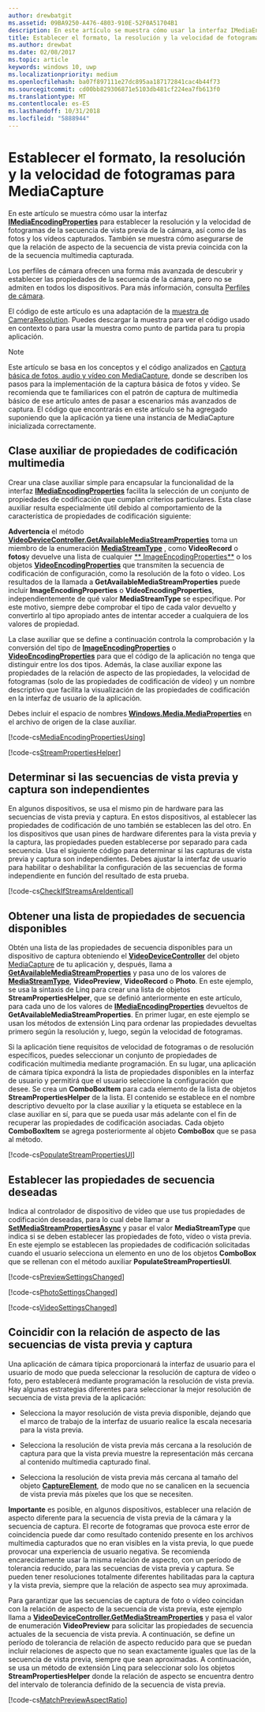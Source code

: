 ```yaml
---
author: drewbatgit
ms.assetid: 09BA9250-A476-4803-910E-52F0A51704B1
description: En este artículo se muestra cómo usar la interfaz IMediaEncodingProperties para establecer la resolución y la velocidad de fotogramas de la secuencia de vista previa de la cámara, así como de las fotos y los vídeos capturados.
title: Establecer el formato, la resolución y la velocidad de fotogramas para MediaCapture
ms.author: drewbat
ms.date: 02/08/2017
ms.topic: article
keywords: windows 10, uwp
ms.localizationpriority: medium
ms.openlocfilehash: ba07f897111e27dc895aa187172841cac4b44f73
ms.sourcegitcommit: cd00bb829306871e5103db481cf224ea7fb613f0
ms.translationtype: MT
ms.contentlocale: es-ES
ms.lasthandoff: 10/31/2018
ms.locfileid: "5888944"
---
```

# <a name="set-format-resolution-and-frame-rate-for-mediacapture"></a>Establecer el formato, la resolución y la velocidad de fotogramas para MediaCapture



En este artículo se muestra cómo usar la interfaz [**IMediaEncodingProperties**](https://msdn.microsoft.com/library/windows/apps/hh701011) para establecer la resolución y la velocidad de fotogramas de la secuencia de vista previa de la cámara, así como de las fotos y los vídeos capturados. También se muestra cómo asegurarse de que la relación de aspecto de la secuencia de vista previa coincida con la de la secuencia multimedia capturada.

Los perfiles de cámara ofrecen una forma más avanzada de descubrir y establecer las propiedades de la secuencia de la cámara, pero no se admiten en todos los dispositivos. Para más información, consulta [Perfiles de cámara](camera-profiles.md).

El código de este artículo es una adaptación de la [muestra de CameraResolution](http://go.microsoft.com/fwlink/p/?LinkId=624252&clcid=0x409). Puedes descargar la muestra para ver el código usado en contexto o para usar la muestra como punto de partida para tu propia aplicación.

> [!NOTE] 
> Este artículo se basa en los conceptos y el código analizados en [Captura básica de fotos, audio y vídeo con MediaCapture](basic-photo-video-and-audio-capture-with-MediaCapture.md), donde se describen los pasos para la implementación de la captura básica de fotos y vídeo. Se recomienda que te familiarices con el patrón de captura de multimedia básico de ese artículo antes de pasar a escenarios más avanzados de captura. El código que encontrarás en este artículo se ha agregado suponiendo que la aplicación ya tiene una instancia de MediaCapture inicializada correctamente.

## <a name="a-media-encoding-properties-helper-class"></a>Clase auxiliar de propiedades de codificación multimedia

Crear una clase auxiliar simple para encapsular la funcionalidad de la interfaz [**IMediaEncodingProperties**](https://msdn.microsoft.com/library/windows/apps/hh701011) facilita la selección de un conjunto de propiedades de codificación que cumplan criterios particulares. Esta clase auxiliar resulta especialmente útil debido al comportamiento de la característica de propiedades de codificación siguiente:

**Advertencia**  el método [**VideoDeviceController.GetAvailableMediaStreamProperties**](https://msdn.microsoft.com/library/windows/apps/br211994) toma un miembro de la enumeración [**MediaStreamType**](https://msdn.microsoft.com/library/windows/apps/br226640) , como **VideoRecord** o **fotos**y devuelve una lista de cualquier [** ImageEncodingProperties**](https://msdn.microsoft.com/library/windows/apps/hh700993) o los objetos [**VideoEncodingProperties**](https://msdn.microsoft.com/library/windows/apps/hh701217) que transmiten la secuencia de codificación de configuración, como la resolución de la foto o vídeo. Los resultados de la llamada a **GetAvailableMediaStreamProperties** puede incluir **ImageEncodingProperties** o **VideoEncodingProperties**, independientemente de qué valor **MediaStreamType** se especifique. Por este motivo, siempre debe comprobar el tipo de cada valor devuelto y convertirlo al tipo apropiado antes de intentar acceder a cualquiera de los valores de propiedad.

La clase auxiliar que se define a continuación controla la comprobación y la conversión del tipo de [**ImageEncodingProperties**](https://msdn.microsoft.com/library/windows/apps/hh700993) o [**VideoEncodingProperties**](https://msdn.microsoft.com/library/windows/apps/hh701217) para que el código de la aplicación no tenga que distinguir entre los dos tipos. Además, la clase auxiliar expone las propiedades de la relación de aspecto de las propiedades, la velocidad de fotogramas (solo de las propiedades de codificación de vídeo) y un nombre descriptivo que facilita la visualización de las propiedades de codificación en la interfaz de usuario de la aplicación.

Debes incluir el espacio de nombres [**Windows.Media.MediaProperties**](https://msdn.microsoft.com/library/windows/apps/hh701296) en el archivo de origen de la clase auxiliar.

[!code-cs[MediaEncodingPropertiesUsing](./code/BasicMediaCaptureWin10/cs/MainPage.xaml.cs#SnippetMediaEncodingPropertiesUsing)]

[!code-cs[StreamPropertiesHelper](./code/BasicMediaCaptureWin10/cs/StreamPropertiesHelper.cs#SnippetStreamPropertiesHelper)]

## <a name="determine-if-the-preview-and-capture-streams-are-independent"></a>Determinar si las secuencias de vista previa y captura son independientes

En algunos dispositivos, se usa el mismo pin de hardware para las secuencias de vista previa y captura. En estos dispositivos, al establecer las propiedades de codificación de uno también se establecen las del otro. En los dispositivos que usan pines de hardware diferentes para la vista previa y la captura, las propiedades pueden establecerse por separado para cada secuencia. Usa el siguiente código para determinar si las capturas de vista previa y captura son independientes. Debes ajustar la interfaz de usuario para habilitar o deshabilitar la configuración de las secuencias de forma independiente en función del resultado de esta prueba.

[!code-cs[CheckIfStreamsAreIdentical](./code/BasicMediaCaptureWin10/cs/MainPage.xaml.cs#SnippetCheckIfStreamsAreIdentical)]

## <a name="get-a-list-of-available-stream-properties"></a>Obtener una lista de propiedades de secuencia disponibles

Obtén una lista de las propiedades de secuencia disponibles para un dispositivo de captura obteniendo el [**VideoDeviceController**](https://msdn.microsoft.com/library/windows/apps/br226825) del objeto [MediaCapture](capture-photos-and-video-with-mediacapture.md) de tu aplicación y, después, llama a [**GetAvailableMediaStreamProperties**](https://msdn.microsoft.com/library/windows/apps/br211994) y pasa uno de los valores de [**MediaStreamType**](https://msdn.microsoft.com/library/windows/apps/br226640), **VideoPreview**, **VideoRecord** o **Photo**. En este ejemplo, se usa la sintaxis de Linq para crear una lista de objetos **StreamPropertiesHelper**, que se definió anteriormente en este artículo, para cada uno de los valores de [**IMediaEncodingProperties**](https://msdn.microsoft.com/library/windows/apps/hh701011) devueltos de **GetAvailableMediaStreamProperties**. En primer lugar, en este ejemplo se usan los métodos de extensión Linq para ordenar las propiedades devueltas primero según la resolución y, luego, según la velocidad de fotogramas.

Si la aplicación tiene requisitos de velocidad de fotogramas o de resolución específicos, puedes seleccionar un conjunto de propiedades de codificación multimedia mediante programación. En su lugar, una aplicación de cámara típica expondrá la lista de propiedades disponibles en la interfaz de usuario y permitirá que el usuario seleccione la configuración que desee. Se crea un **ComboBoxItem** para cada elemento de la lista de objetos **StreamPropertiesHelper** de la lista. El contenido se establece en el nombre descriptivo devuelto por la clase auxiliar y la etiqueta se establece en la clase auxiliar en sí, para que se pueda usar más adelante con el fin de recuperar las propiedades de codificación asociadas. Cada objeto **ComboBoxItem** se agrega posteriormente al objeto **ComboBox** que se pasa al método.

[!code-cs[PopulateStreamPropertiesUI](./code/BasicMediaCaptureWin10/cs/MainPage.xaml.cs#SnippetPopulateStreamPropertiesUI)]

## <a name="set-the-desired-stream-properties"></a>Establecer las propiedades de secuencia deseadas

Indica al controlador de dispositivo de vídeo que use tus propiedades de codificación deseadas, para lo cual debe llamar a [**SetMediaStreamPropertiesAsync**](https://msdn.microsoft.com/library/windows/apps/hh700895) y pasar el valor **MediaStreamType** que indica si se deben establecer las propiedades de foto, vídeo o vista previa. En este ejemplo se establecen las propiedades de codificación solicitadas cuando el usuario selecciona un elemento en uno de los objetos **ComboBox** que se rellenan con el método auxiliar **PopulateStreamPropertiesUI**.

[!code-cs[PreviewSettingsChanged](./code/BasicMediaCaptureWin10/cs/MainPage.xaml.cs#SnippetPreviewSettingsChanged)]

[!code-cs[PhotoSettingsChanged](./code/BasicMediaCaptureWin10/cs/MainPage.xaml.cs#SnippetPhotoSettingsChanged)]

[!code-cs[VideoSettingsChanged](./code/BasicMediaCaptureWin10/cs/MainPage.xaml.cs#SnippetVideoSettingsChanged)]

## <a name="match-the-aspect-ratio-of-the-preview-and-capture-streams"></a>Coincidir con la relación de aspecto de las secuencias de vista previa y captura

Una aplicación de cámara típica proporcionará la interfaz de usuario para el usuario de modo que pueda seleccionar la resolución de captura de vídeo o foto, pero establecerá mediante programación la resolución de vista previa. Hay algunas estrategias diferentes para seleccionar la mejor resolución de secuencia de vista previa de la aplicación:

-   Selecciona la mayor resolución de vista previa disponible, dejando que el marco de trabajo de la interfaz de usuario realice la escala necesaria para la vista previa.

-   Selecciona la resolución de vista previa más cercana a la resolución de captura para que la vista previa muestre la representación más cercana al contenido multimedia capturado final.

-   Selecciona la resolución de vista previa más cercana al tamaño del objeto [**CaptureElement**](https://msdn.microsoft.com/library/windows/apps/br209278), de modo que no se canalicen en la secuencia de vista previa más píxeles que los que se necesiten.

**Importante**  es posible, en algunos dispositivos, establecer una relación de aspecto diferente para la secuencia de vista previa de la cámara y la secuencia de captura. El recorte de fotogramas que provoca este error de coincidencia puede dar como resultado contenido presente en los archivos multimedia capturados que no eran visibles en la vista previa, lo que puede provocar una experiencia de usuario negativa. Se recomienda encarecidamente usar la misma relación de aspecto, con un período de tolerancia reducido, para las secuencias de vista previa y captura. Se pueden tener resoluciones totalmente diferentes habilitadas para la captura y la vista previa, siempre que la relación de aspecto sea muy aproximada.


Para garantizar que las secuencias de captura de foto o vídeo coincidan con la relación de aspecto de la secuencia de vista previa, este ejemplo llama a [**VideoDeviceController.GetMediaStreamProperties**](https://msdn.microsoft.com/library/windows/apps/br211995) y pasa el valor de enumeración **VideoPreview** para solicitar las propiedades de secuencia actuales de la secuencia de vista previa. A continuación, se define un período de tolerancia de relación de aspecto reducido para que se puedan incluir relaciones de aspecto que no sean exactamente iguales que las de la secuencia de vista previa, siempre que sean aproximadas. A continuación, se usa un método de extensión Linq para seleccionar solo los objetos **StreamPropertiesHelper** donde la relación de aspecto se encuentra dentro del intervalo de tolerancia definido de la secuencia de vista previa.

[!code-cs[MatchPreviewAspectRatio](./code/BasicMediaCaptureWin10/cs/MainPage.xaml.cs#SnippetMatchPreviewAspectRatio)]

 

 




